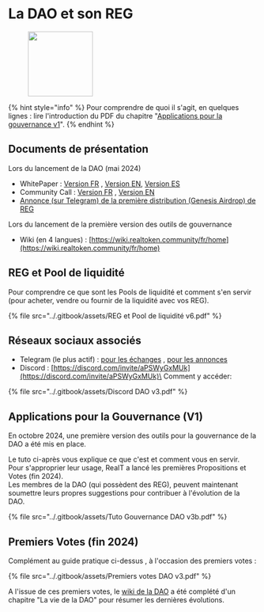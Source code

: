 # La DAO et son REG

<figure><img src="../.gitbook/assets/image (265).png" alt="" width="131"><figcaption></figcaption></figure>

{% hint style="info" %}
Pour comprendre de quoi il s'agit, en quelques lignes :  lire l'introduction du PDF du chapitre "[Applications pour la gouvernance v1](la-dao-et-son-reg.md#applications-pour-la-gouvernance-v1)".
{% endhint %}

## Documents de présentation

Lors du lancement de la DAO (mai 2024)

* WhitePaper :  [Version FR](https://drive.google.com/file/d/15qJMlREYjhYeYQubP1sAE8HCOFhsh6K6) , [Version EN](https://drive.google.com/file/d/1YE_pWhSCHaTPfDW55U4uBYjrErOtyHp6), [Version ES](https://drive.google.com/file/d/15ujjaXpvLIFPN9GQ0u2FzUWdh5an2o3S)
* Community Call :   [Version FR](https://youtu.be/F-n7PQNDRds?t=117) , [Version EN](https://youtu.be/JsSrZn0_B7E?t=52)&#x20;
* [Annonce (sur Telegram) de la première distribution (Genesis Airdrop) de REG](https://t.me/Communication_RealT_FR/1165)

Lors du lancement de la première version des outils de gouvernance&#x20;

* Wiki (en 4 langues) : [https://wiki.realtoken.community/fr/home](https://wiki.realtoken.community/fr/home)

## REG et Pool de liquidité

Pour comprendre ce que sont les Pools de liquidité et comment s'en servir (pour acheter, vendre ou fournir de la liquidité avec vos REG).

{% file src="../.gitbook/assets/REG et Pool de liquidité v6.pdf" %}

## Réseaux sociaux associés&#x20;

* Telegram (le plus actif) : [pour les échanges](https://t.me/realtokendao_official) , [pour les annonces](https://t.me/realtokendao)
* Discord : [https://discord.com/invite/aPSWyGxMUk](https://discord.com/invite/aPSWyGxMUk)\
  Comment y accéder:&#x20;

{% file src="../.gitbook/assets/Discord DAO v3.pdf" %}

## Applications pour la Gouvernance (V1)

En octobre 2024, une première version des outils pour la gouvernance de la DAO a été mis en place.

Le tuto ci-après vous explique ce que c'est et comment vous en servir. \
Pour s'approprier leur usage, RealT a lancé les premières Propositions et Votes (fin 2024).\
Les membres de la DAO (qui possèdent des REG), peuvent maintenant soumettre leurs propres suggestions pour contribuer à l'évolution de la DAO.&#x20;

{% file src="../.gitbook/assets/Tuto Gouvernance DAO v3b.pdf" %}

## Premiers Votes (fin 2024)&#x20;

Complément au guide pratique ci-dessus , à l'occasion des premiers votes :&#x20;

{% file src="../.gitbook/assets/Premiers votes DAO v3.pdf" %}

A l'issue de ces premiers votes, le [wiki de la DAO](https://wiki.realtoken.community/fr/home) a été complété d'un chapitre "La vie de la DAO" pour résumer les dernières évolutions.
